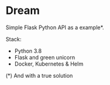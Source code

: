 # Dream

Simple Flask Python API as a example\*.

Stack:

-   Python 3.8
-   Flask and green unicorn
-   Docker, Kubernetes & Helm

(\*) And with a true solution
